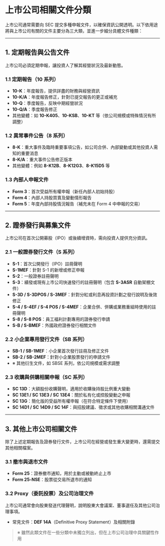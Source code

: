 # 上市公司相關文件分類

上市公司通常需要向 SEC 提交多種申報文件，以確保資訊公開透明。以下依用途將與上市公司有關的文件主要分為三大類，並進一步細分具體文件種類：

---

## 1. 定期報告與公告文件

上市公司必須定期申報，讓投資人了解其經營狀況及最新動態。

### 1.1 定期報告（10 系列）

- **10-K**：年度報告，提供詳盡的財務與經營資訊  
- **10-K/A**：年度報告修正，針對已提交報告的更正或補充  
- **10-Q**：季度報告，反映中期經營狀況  
- **10-Q/A**：季度報告修正  
- 其他變體：如 **10-K405**、**10-KSB**、**10-KT** 等（依公司規模或特殊情況有所調整）

### 1.2 異常事件公告（8 系列）

- **8-K**：重大事件及臨時重要事項公告，如公司合併、內部變動或其他投資人需知的重要消息  
- **8-K/A**：重大事件公告修正版本  
- 其他變體：例如 **8-K12B**、**8-K12G3**、**8-K15D5** 等

### 1.3 內部人申報文件

- **Form 3**：首次受益所有權申報（新任內部人初始持股）  
- **Form 4**：內部人持股買賣及變動情形報告  
- **Form 5**：年度內部持股情況報告（補充未在 Form 4 中申報的交易）

---

## 2. 證券發行與募集文件

上市公司在首次公開募股（IPO）或後續增資時，需向投資人提供充分資訊。

### 2.1 一般證券發行文件（S 系列）

- **S-1**：首次公開發行（IPO）註冊聲明  
- **S-1MEF**：針對 S-1 的新增或修正申報  
- **S-2**：一般證券註冊聲明  
- **S-3**：續發或現有上市公司快速發行的註冊聲明（包含 **S-3ASR** 自動架棚文件）  
- **S-3D / S-3DPOS / S-3MEF**：針對分紅或利息再投資計劃之發行說明及後效修正  
- **S-4 / S-4EF / S-4 POS / S-4MEF**：企業合併、併購或業務重組時使用的註冊聲明  
- **S-8 / S-8 POS**：員工福利計劃專用的證券發行申請  
- **S-B / S-BMEF**：外國政府證券發行相關文件

### 2.2 小企業專用發行文件（SB 系列）

- **SB-1 / SB-1MEF**：小企業首次發行註冊及修正文件  
- **SB-2 / SB-2MEF**：針對小企業股票發行的申請文件  
- ※ 其他衍生文件，如 SBSE 系列，依公司規模或需求調整

### 2.3 收購與併購相關申報（SC 系列）

- **SC 13D**：大額股份收購聲明，適用於收購後持股比例重大變動  
- **SC 13E1 / SC 13E3 / SC 13E4**：關於私有化或控股變動之申報  
- **SC 13G**：簡化版的受益所有權申報（在符合特定條件下使用）  
- **SC 14D1 / SC 14D9 / SC 14F**：與招股建議、徵求或其他收購相關溝通文件

---

## 3. 其他上市公司相關文件

除了上述定期報告及證券發行文件，上市公司在經營或發生重大變更時，還需提交其他相關檔案。

### 3.1 撤市與退市文件

- **Form 25**：證券撤市通知，用於主動或被動終止上市  
- **Form 25‑NSE**：股票從交易所退市的通知

### 3.2 Proxy（委託投票）及公司治理文件

上市公司通常會向股東發送代理聲明，說明股東大會議案、董事選任及其他公司治理事項。 

- 常見文件：**DEF 14A**（Definitive Proxy Statement）及相關附錄  

> ※ 雖然此類文件在一些分類中未獨立列出，但在上市公司治理中具關鍵性作用